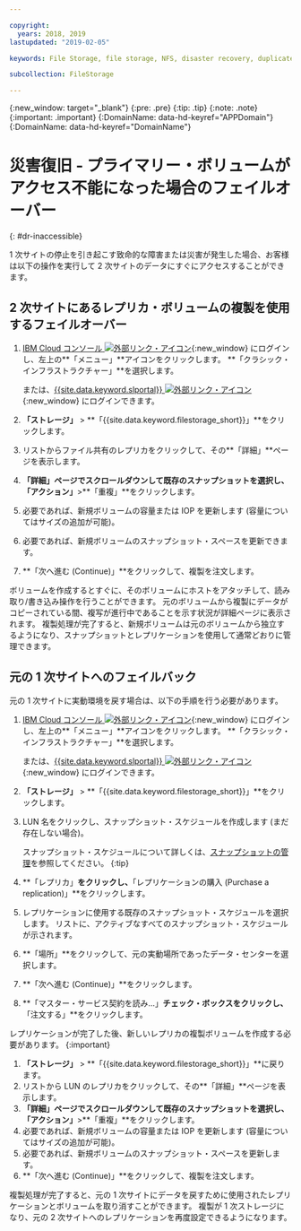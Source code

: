 ```yaml
---

copyright:
  years: 2018, 2019
lastupdated: "2019-02-05"

keywords: File Storage, file storage, NFS, disaster recovery, duplicate volume, replica volume, failover, failback,

subcollection: FileStorage

---
```

{:new_window: target="_blank"}
{:pre: .pre}
{:tip: .tip}
{:note: .note}
{:important: .important}
{:DomainName: data-hd-keyref="APPDomain"}
{:DomainName: data-hd-keyref="DomainName"}


# 災害復旧 - プライマリー・ボリュームがアクセス不能になった場合のフェイルオーバー
{: #dr-inaccessible}

1 次サイトの停止を引き起こす致命的な障害または災害が発生した場合、お客様は以下の操作を実行して 2 次サイトのデータにすぐにアクセスすることができます。

## 2 次サイトにあるレプリカ・ボリュームの複製を使用するフェイルオーバー

1. [IBM Cloud コンソール ![外部リンク・アイコン](../../icons/launch-glyph.svg "外部リンク・アイコン")](https://{DomainName}/){:new_window} にログインし、左上の**「メニュー」**アイコンをクリックします。 **「クラシック・インフラストラクチャー」**を選択します。

   または、[{{site.data.keyword.slportal}} ![外部リンク・アイコン](../../icons/launch-glyph.svg "外部リンク・アイコン")](https://control.softlayer.com/){:new_window} にログインできます。
2. **「ストレージ」** > **「{{site.data.keyword.filestorage_short}}」**をクリックします。
3. リストからファイル共有のレプリカをクリックして、その**「詳細」**ページを表示します。
4. **「詳細」**ページでスクロールダウンして既存のスナップショットを選択し、**「アクション」**>**「重複」**をクリックします。
5. 必要であれば、新規ボリュームの容量または IOP を更新します (容量についてはサイズの追加が可能)。
6. 必要であれば、新規ボリュームのスナップショット・スペースを更新できます。
7. **「次へ進む (Continue)」**をクリックして、複製を注文します。

ボリュームを作成するとすぐに、そのボリュームにホストをアタッチして、読み取り/書き込み操作を行うことができます。 元のボリュームから複製にデータがコピーされている間、複写が進行中であることを示す状況が詳細ページに表示されます。 複製処理が完了すると、新規ボリュームは元のボリュームから独立するようになり、スナップショットとレプリケーションを使用して通常どおりに管理できます。

## 元の 1 次サイトへのフェイルバック

元の 1 次サイトに実動環境を戻す場合は、以下の手順を行う必要があります。

1. [IBM Cloud コンソール ![外部リンク・アイコン](../../icons/launch-glyph.svg "外部リンク・アイコン")](https://{DomainName}/){:new_window} にログインし、左上の**「メニュー」**アイコンをクリックします。 **「クラシック・インフラストラクチャー」**を選択します。

   または、[{{site.data.keyword.slportal}} ![外部リンク・アイコン](../../icons/launch-glyph.svg "外部リンク・アイコン")](https://control.softlayer.com/){:new_window} にログインできます。
2. **「ストレージ」** > **「{{site.data.keyword.filestorage_short}}」**をクリックします。
3. LUN 名をクリックし、スナップショット・スケジュールを作成します (まだ存在しない場合)。

   スナップショット・スケジュールについて詳しくは、[スナップショットの管理](/docs/infrastructure/FileStorage?topic=FileStorage-managingSnapshots#addschedule)を参照してください。
   {:tip}
4. **「レプリカ」**をクリックし、**「レプリケーションの購入 (Purchase a replication)」**をクリックします。
5. レプリケーションに使用する既存のスナップショット・スケジュールを選択します。 リストに、アクティブなすべてのスナップショット・スケジュールが示されます。
6. **「場所」**をクリックして、元の実動場所であったデータ・センターを選択します。
7. **「次へ進む (Continue)」**をクリックします。
8. **「マスター・サービス契約を読み…」**チェック・ボックスをクリックし、**「注文する」**をクリックします。

レプリケーションが完了した後、新しいレプリカの複製ボリュームを作成する必要があります。
{:important}

1. **「ストレージ」** > **「{{site.data.keyword.filestorage_short}}」**に戻ります。
2. リストから LUN のレプリカをクリックして、その**「詳細」**ページを表示します。
3. **「詳細」**ページでスクロールダウンして既存のスナップショットを選択し、**「アクション」**>**「重複」**をクリックします。
4. 必要であれば、新規ボリュームの容量または IOP を更新します (容量についてはサイズの追加が可能)。
5. 必要であれば、新規ボリュームのスナップショット・スペースを更新します。
6. **「次へ進む (Continue)」**をクリックして、複製を注文します。

複製処理が完了すると、元の 1 次サイトにデータを戻すために使用されたレプリケーションとボリュームを取り消すことができます。 複製が 1 次ストレージになり、元の 2 次サイトへのレプリケーションを再度設定できるようになります。
